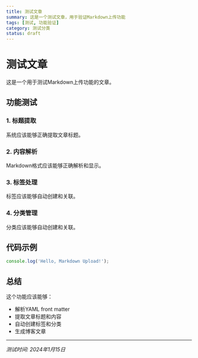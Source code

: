 ```yaml
---
title: 测试文章
summary: 这是一个测试文章，用于验证Markdown上传功能
tags: [测试, 功能验证]
category: 测试分类
status: draft
---
```


# 测试文章

这是一个用于测试Markdown上传功能的文章。

## 功能测试

### 1. 标题提取
系统应该能够正确提取文章标题。

### 2. 内容解析
Markdown格式应该能够正确解析和显示。

### 3. 标签处理
标签应该能够自动创建和关联。

### 4. 分类管理
分类应该能够自动创建和关联。

## 代码示例

```javascript
console.log('Hello, Markdown Upload!');
```

## 总结

这个功能应该能够：
- 解析YAML front matter
- 提取文章标题和内容
- 自动创建标签和分类
- 生成博客文章

---

*测试时间: 2024年1月15日* 